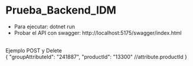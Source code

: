 # Prueba_Backend_IDM
* Para ejecutar: dotnet run
* Probar el API con swagger: http://localhost:5175/swagger/index.html
<br>
Ejemplo POST y Delete
<br>
{
  "groupAttributeId": "241887",
  "productId": "13300" //attribute.productId
}
